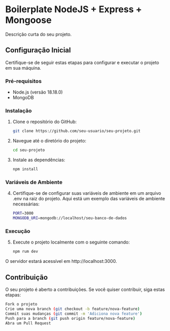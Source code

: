 # Boilerplate NodeJS + Express + Mongoose

Descrição curta do seu projeto.

## Configuração Inicial

Certifique-se de seguir estas etapas para configurar e executar o projeto em sua máquina.

### Pré-requisitos

- Node.js (versão 18.18.0)
- MongoDB

### Instalação

1. Clone o repositório do GitHub:

    ```bash
    git clone https://github.com/seu-usuario/seu-projeto.git
    ```
2. Navegue até o diretório do projeto:
  
    ```bash
    cd seu-projeto
    ```

3. Instale as dependências:

    ```bash
    npm install
    ```

   
### Variáveis de Ambiente

4. Certifique-se de configurar suas variáveis de ambiente em um arquivo .env na raiz do projeto. Aqui está um exemplo das variáveis de ambiente necessárias:

    ```bash
    PORT=3000 
    MONGODB_URI=mongodb://localhost/seu-banco-de-dados
    ```
    
### Execução

5. Execute o projeto localmente com o seguinte comando:

    ```bash
    npm rum dev
    ```

O servidor estará acessível em http://localhost:3000.

## Contribuição

O seu projeto é aberto a contribuições. Se você quiser contribuir, siga estas etapas:
    
  ```bash
  Fork o projeto
  Crie uma nova branch (git checkout -b feature/nova-feature)
  Commit suas mudanças (git commit -m 'Adiciona nova feature')
  Push para a branch (git push origin feature/nova-feature)
  Abra um Pull Request
  ```
